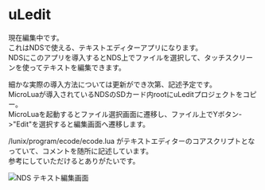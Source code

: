 # uLedit

現在編集中です。  
これはNDSで使える、テキストエディターアプリになります。  
NDSにこのアプリを導入するとNDS上でファイルを選択して、タッチスクリーンを使ってテキストを編集できます。  

細かな実際の導入方法については更新ができ次第、記述予定です。  
MicroLuaが導入されているNDSのSDカード内rootにuLeditプロジェクトをコピー。  
MicroLuaを起動するとファイル選択画面に遷移し、ファイル上でYボタン->"Edit"を選択すると編集画面へ遷移します。  

/lunix/program/ecode/ecode.lua がテキストエディターのコアスクリプトとなっていて、コメントを随所に記述しています。  
参考にしていただけるとありがたいです。  

![NDS テキスト編集画面](URL "https://raw.githubusercontent.com/737c/uLedit/refs/heads/main/DSC_1687%7E3.JPG")

